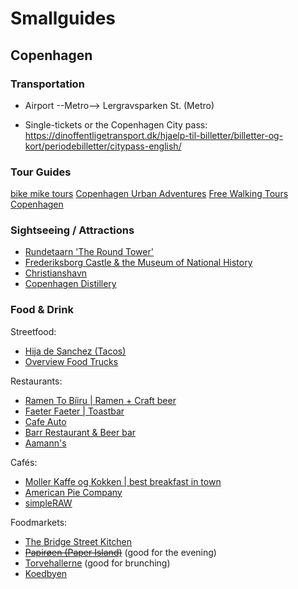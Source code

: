 

# Smallguides

## Copenhagen

### Transportation

- Airport --Metro--> Lergravsparken St. (Metro)

- Single-tickets or the Copenhagen City pass: https://dinoffentligetransport.dk/hjaelp-til-billetter/billetter-og-kort/periodebilletter/citypass-english/

### Tour Guides

[bike mike tours](http://bikecopenhagenwithmike.dk/)
[Copenhagen Urban Adventures](https://www.copenhagenurbanadventures.com/)
[Free Walking Tours Copenhagen](http://www.copenhagenfreewalkingtours.dk/)

### Sightseeing / Attractions

- [Rundetaarn 'The Round Tower' ](https://www.visitcopenhagen.com/copenhagen/round-tower-gdk410741)
- [Frederiksborg Castle & the Museum of National History](http://www.dnm.dk/dk/index.htm)
- [Christianshavn](https://en.wikipedia.org/wiki/Christianshavn)
- [Copenhagen Distillery](http://copenhagendistillery.com/)

### Food & Drink

Streetfood:
- [Hija de Sanchez (Tacos)](http://www.hijadesanchez.dk/)
- [Overview Food Trucks](https://www.visitcopenhagen.com/copenhagen/copenhagen-food-markets-0)

Restaurants:
- [Ramen To Bíiru | Ramen + Craft beer](https://www.visitcopenhagen.com/copenhagen/ramen-biiru-gdk1081244)
- [Faeter Faeter | Toastbar](https://www.visitcopenhagen.com/copenhagen/faetter-faetter-gdk1080552)
- [Cafe Auto](https://www.visitcopenhagen.com/copenhagen/cafe-auto-gdk1080543)
- [Barr Restaurant & Beer bar](https://restaurantbarr.com/en/beer-bar/)
- [Aamann's](https://aamanns.dk/aamanns-1921/?lang=en)

Cafés:
- [Moller Kaffe og Kokken | best breakfast in town](https://www.visitcopenhagen.com/copenhagen/moller-kaffe-og-kokken-gdk1078605)
- [American Pie Company](https://www.visitcopenhagen.com/copenhagen/american-pie-company-gdk1077866)
- [simpleRAW](https://www.visitcopenhagen.com/copenhagen/simpleraw-gdk679306)

Foodmarkets:
- [The Bridge Street Kitchen](https://thebridgestreetkitchen.com/about/)
- [~~Papirøen (Paper Island)~~](https://handluggageonly.co.uk/2016/04/30/why-you-need-to-enjoy-copenhagens-delicious-food-market-on-paper-island/) (good for the evening)
- [Torvehallerne](https://handluggageonly.co.uk/2016/05/15/a-locals-guide-on-what-to-see-and-eat-at-torvehallerne-market-copenhagen/) (good for brunching)
- [Koedbyen](https://handluggageonly.co.uk/2016/05/19/a-locals-guide-to-eating-at-koedbyen-meat-packing-district-copenhagen/)

